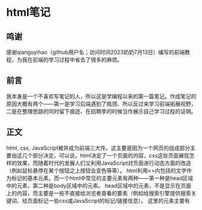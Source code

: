 # html笔记
## 鸣谢
感谢qianguyihao（github用户名；访问时间2023奶奶7月13日）编写的前端教程，为我在前端的学习过程中省去了很多的麻烦。
## 前言
我本身是一个不喜欢写笔记的人，所以这是学编程以来的第一篇笔记。作成笔记的原因大概有两个——第一是学习后端遇到了瓶颈、所以反过来学习前端拓展视野，二是在整理思路的同时留下痕迹、在招聘季的时候当作展示自己学习过程的证明。
## 正文
html, css, JavaScript被并成为前端三大件。这主要是因为一个网页的组成部分主要由这几个部分决定。可以说，html决定了一个页面的内容，css这些页面展现怎样的效果，而随着时代的发展人们又利用JavaScript对页面进行动态方面的改造（例如鼠标悬停在某个按钮之上按钮会变色等等）。
html利用<>内包括的文字作为标记的基本元素。而一个html中常见的主要元素有两种——第一种是head区域中的元素，第二种是body区域中的元素。
head区域中的元素，不是显示在页面上的内容，而主要是一些不直接给浏览者查看的要素（例如给搜索引擎提供搜索关键词、给页面标记一些css或JavaScript的标记/链接信息）。
这里的元素主要有<meta> <title> <style> <link> <script> <base>。
    *****
而body区域中的元素，是直接给浏览者观看的，所以会直接出现在页面上。
    这里的元素主要有